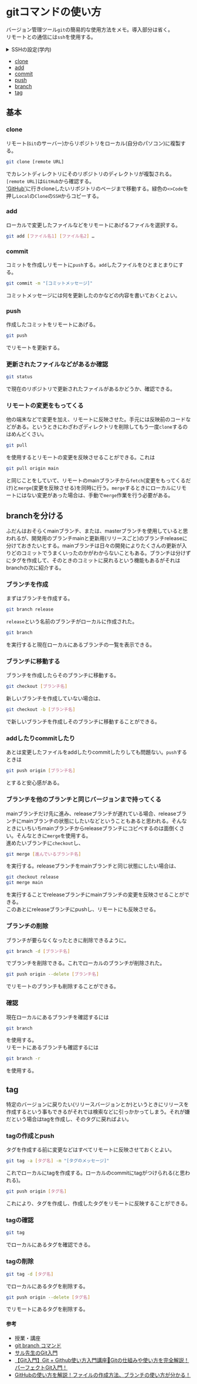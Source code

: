 # gitコマンドの使い方  

バージョン管理ツール`git`の簡易的な使用方法をメモ。導入部分は省く。  
リモートとの通信には`ssh`を使用する。

<details>
<summary>SSHの設定(学内)</summary>
<div>

- 学内では`SSH`認証を使用しないと`git`のサーバーと通信を行えません。
- `ssh`鍵を作成する
  - `Git Bash`などで`~/.ssh/`を確認する。ない場合は作成し移動する。
  
    ```bash : Git Bash
    mkdir ~/.ssh
    cd ~/.ssh
    ```

  - `ssh-keygen`によって作成する

    ```bash : Git Bash
    ssh-keygen -t rsa -C email@email.com -f id_rsa_email
    ```

  - `email@email.com`は`git`に登録してある自分のメールアドレスに変更
  - `id_rsa_email`は`ssh`鍵のファイル名(自由に設定)
  - `Enter passphrase (empty for no passphrase):`は`ssh`鍵のパスワードを設定する(`Enter`を押すとパスワードなし)
  - `Enter same passphrase again:`はパスワードの再入力(先ほど`Enter`だった場合はここも`Enter`)
  - `ssh`鍵が生成される
  - 公開鍵と秘密鍵の両方が生成されていることを確認

    ```bash : Git Bash
    ls
    ```

  - `id_rsa_email`と`id_rsa_email.pub`があることを確認
  - `id_rsa_email.pub`の内容をコピーする。クリップボードにコピーする。

    ```bash : Git Bash
    cat id_rsa_email.pub | clip
    ```

- `GitHub`に登録する
  - [`GitHub`](https://github.com/)にアクセス
  - `アイコン` - `Settings` - `Access` - `SSH and GPG keys` - `SSH Keys`
  - `New SSH key`を押して
    - `Title`は鍵の名前を設定する。パソコン名や学校名などにしておくとわかりやすい
    - `Key type`は`Authentication Key`に設定
    - `Key`に先ほどコピーした鍵をペースト
  - `Add SSH key`を押して登録する
- `SSH`の設定
  - `~/.ssh/config`を開く(なければ作成する)
  
    ```bash : Git Bash
    code config
    ```

  - アカウントと`SSH`鍵を紐づける設定

    ```config : config
    Host github.com
        HostName github.com
        IdentityFile /C/Users/user_name/.ssh/id_rsa_email
        User git
        Port 22
        TCPKeepAlive yes
        IdentitiesOnly yes
    ```

- `SSH`の確認
  - 通信ができるかどうか確認する

    ```bash : Git Bash
    ssh -T github.com
    ```

  - `github.com`の部分は`config`の`Host`に設定したものを使用する。
  - 次のような出力を確認できれば成功

    ```bash : Git Bash
    Hi user_name! You've successfully authenticated, but GitHub does not provide shell access.
    ```

</div>
</details>

- [clone](#clone)
- [add](#add)
- [commit](#commit)
- [push](#push)
- [branch](#branchを分ける)
- [tag](#tag)

## 基本

### clone

リモート(`Git`のサーバー)からリポジトリをローカル(自分のパソコン)に複製する。  

```bash : Git Bash
git clone [remote URL]
```

でカレントディレクトリにそのリポジトリのディレクトリが複製される。`[remote URL]`は`GitHub`から確認する。  
['GitHub'](https://github.com/)に行きcloneしたいリポジトリのページまで移動する。緑色の`<>Code`を押し`Local`の`Clone`の`SSH`からコピーする。

### add

ローカルで変更したファイルなどをリモートにあげるファイルを選択する。  

```bash : Git Bash
git add [ファイル名1] [ファイル名2] …
```

### commit

コミットを作成しリモートに`push`する。`add`したファイルをひとまとまりにする。  

```bash : Git Bash
git commit -m "[コミットメッセージ]"
```

コミットメッセージには何を更新したのかなどの内容を書いておくとよい。

### push

作成したコミットをリモートにあげる。

```bash : Git Bash
git push
```

でリモートを更新する。

### 更新されたファイルなどがあるか確認

```bash : Git Bash
git status
```

で現在のリポジトリで更新されたファイルがあるかどうか、確認できる。

### リモートの変更をもってくる

他の端末などで変更を加え、リモートに反映させた。手元には反映前のコードなどがある。というときにわざわざディレクトリを削除してもう一度`clone`するのはめんどくさい。

```bash : Git Bash
git pull
```

を使用するとリモートの変更を反映させることができる。これは

```bash : Git Bash
git pull origin main
```

と同じことをしていて、リモートのmainブランチから`fetch`(変更をもってくるだけ)と`merge`(変更を反映させる)を同時に行う。`merge`するときにローカルにリモートにはない変更があった場合は、手動で`merge`作業を行う必要がある。

## branchを分ける

ふだんはおそらくmainブランチ、または、masterブランチを使用していると思われるが、開発用のブランチmainと更新用(リリースごと)のブランチreleaseに分けておきたいとする。mainブランチは日々の開発によりたくさんの更新が入りどのコミットでうまくいったのかがわからないこともある。ブランチは分けずにタグを作成して、そのときのコミットに戻れるという機能もあるがそれはbranchの次に紹介する。  

### ブランチを作成

まずはブランチを作成する。

```bash : Git Bash
git branch release
```

`release`という名前のブランチがローカルに作成された。

```bash : Git Bash
git branch
```

を実行すると現在ローカルにあるブランチの一覧を表示できる。

### ブランチに移動する

ブランチを作成したらそのブランチに移動する。

```bash : Git Bash
git checkout [ブランチ名]
```

新しいブランチを作成していない場合は、

```bash : Git Bash
git checkout -b [ブランチ名]
```

で新しいブランチを作成しそのブランチに移動することができる。

### addしたりcommitしたり

あとは変更したファイルをaddしたりcommitしたりしても問題ない。`push`するときは

```bash : Git Bash
git push origin [ブランチ名]
```

とすると安心感がある。

### ブランチを他のブランチと同じバージョンまで持ってくる

mainブランチだけ先に進み、releaseブランチが遅れている場合、releaseブランチにmainブランチの状態にしたいなどということもあると思われる。そんなときにいちいちmainブランチからreleaseブランチにコピペするのは面倒くさい。そんなときに`merge`を使用する。  
進めたいブランチに`checkout`し、

```bash : Git Bash
git merge [進んでいるブランチ名]
```

を実行する。releaseブランチをmainブランチと同じ状態にしたい場合は、

```bash : Git Bash
git checkout release
git merge main
```

を実行することでreleaseブランチにmainブランチの変更を反映させることができる。  
このあとにreleaseブランチにpushし、リモートにも反映させる。

### ブランチの削除

ブランチが要らなくなったときに削除できるように。

```bash : Git Bash
git branch -d [ブランチ名]
```

でブランチを削除できる。これでローカルのブランチが削除された。

```bash : Git Bash
git push origin --delete [ブランチ名]
```

でリモートのブランチも削除することができる。

### 確認

現在ローカルにあるブランチを確認するには

```bash : Git Bash
git branch
```

を使用する。  
リモートにあるブランチも確認するには

```bash : Git Bash
git branch -r
```

を使用する。

## tag

特定のバージョンに戻りたい(リリースバージョンとか)というときにリリースを作成するという事もできるがそれでは検索などに引っかかってしまう。それが嫌だという場合はtagを作成し、そのタグに戻ればよい。

### tagの作成とpush

タグを作成する前に変更などはすべてリモートに反映させておくとよい。

```bash : Git Bash
git tag -a [タグ名] -m "[タグのメッセージ]"
```

これでローカルにtagを作成する。ローカルのcommitにtagがつけられる(と思われる)。

```bash : Git Bash
git push origin [タグ名]
```

これにより、タグを作成し、作成したタグをリモートに反映することができる。

### tagの確認

```bash : Git Bash
git tag
```

でローカルにあるタグを確認できる。

### tagの削除

```bash : Git Bash
git tag -d [タグ名]
```

でローカルにあるタグを削除する。

```bash : Git Bash
git push origin --delete [タグ名]
```

でリモートにあるタグを削除する。

#### 参考

- 授業・講座
- [git branch コマンド](https://qiita.com/chihiro/items/e178e45a7fd5a2fb4599#git-branch---no-color)
- [サル先生のGit入門](https://backlog.com/ja/git-tutorial/)
- [【Git入門】Git + Github使い方入門講座🐒Gitの仕組みや使い方を完全解説！パーフェクトGit入門！](https://youtu.be/LDOR5HfI_sQ?si=grgKMmUMKT4dgnn-)
- [GitHubの使い方を解説！ファイルの作成方法、ブランチの使い方が分かる！](https://youtu.be/2mehreEA7yc?si=5BQeVtQgHnAOc_l_)
